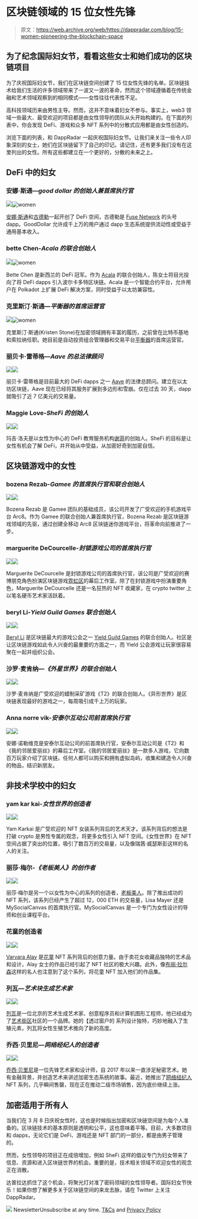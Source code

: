 # 区块链领域的 15 位女性先锋

> 原文：<https://web.archive.org/web/https://dappradar.com/blog/15-women-pioneering-the-blockchain-space>

## 为了纪念国际妇女节，看看这些女士和她们成功的区块链项目

为了庆祝国际妇女节，我们在区块链空间创建了 15 位女性先锋的名单。区块链技术给我们生活的许多领域带来了一波又一波的革命，然而这个领域遵循着在传统金融和艺术领域观察到的相同模式——女性往往代表性不足。

高科技领域历来由男性主导。然而，这并不意味着妇女不参与。事实上，web3 领域一些最大、最受欢迎的项目都是由女性领导的团队从头开始构建的。在下面的列表中，你会发现 DeFi、游戏和众多 NFT 系列中的分散式应用都是由女性创造的。

浏览下面的列表，和 DappRadar 一起庆祝国际妇女节。让我们来关注一些令人印象深刻的女士，她们在区块链留下了自己的印记。请记住，还有更多我们没有在这里列出的女性。所有这些都建立在一个更好的，分散的未来之上。

## DeFi 中的妇女

### 安娜·斯通—*good dollar 的创始人兼首席执行官*

![](img/30c90efd1a6789fd24f8083229b998ec.png)![women](img/0711cd2bce404dc91fc5625e826b098d.png)

[安娜·斯通](https://web.archive.org/web/20221214005511/https://twitter.com/TheRealStone)和[古德勒](https://web.archive.org/web/20221214005511/https://dappradar.com/multichain/defi/gooddollar-1)一起开创了 DeFi 空间，古德勒是 [Fuse Network](https://web.archive.org/web/20221214005511/https://dappradar.com/rankings/protocol/fuse) 的头号 dapp。GoodDollar 允许成千上万的用户通过 dapp 生态系统提供流动性或受益于通用基本收入。

### bette Chen-*Acala 的联合创始人*

![](img/30c90efd1a6789fd24f8083229b998ec.png)![women](img/8c364e355d6ace19e057b385288c6d38.png)

Bette Chen 是新西兰的 DeFi 冠军。作为 [Acala](https://web.archive.org/web/20221214005511/https://acala.network/) 的联合创始人，陈女士将目光投向了将 DeFi dapps 引入波尔卡多特区块链。Acala 是一个智能合约平台，允许用户在 Polkadot 上扩展 DeFi 解决方案，同时受益于以太坊兼容性。

### 克里斯汀·斯通—*平衡器的首席运营官*

![](img/30c90efd1a6789fd24f8083229b998ec.png)![women](img/bed1bc6da5b16fd83cd1a35c39295ef7.png)

克里斯汀·斯通(Kristen Stone)在加密领域拥有丰富的履历，之前曾在比特币基地和索拉纳任职。她目前是自动投资组合管理器和交易平台[平衡器](https://web.archive.org/web/20221214005511/https://balancer.fi/)的首席运营官。

### 丽贝卡·雷蒂格—*Aave 的总法律顾问*

![](img/30c90efd1a6789fd24f8083229b998ec.png)![](img/37a039384966a4fb1d7f866d23071d33.png)

丽贝卡·雷蒂格是目前最大的 DeFi dapps 之一 [Aave](https://web.archive.org/web/20221214005511/https://dappradar.com/ethereum/defi/aave) 的法律总顾问。建立在以太坊区块链，Aave 现在已经将其服务扩展到多边形和雪崩。仅在过去 30 天，dapp 就吸引了近 7 亿美元的交易量。

### Maggie Love-*SheFi 的创始人*

![](img/30c90efd1a6789fd24f8083229b998ec.png)![](img/d730d5cb608e7b5cf050660474651c7d.png)

玛吉·洛夫是以女性为中心的 DeFi 教育服务机构[谢菲](https://web.archive.org/web/20221214005511/https://www.shefi.org/team)的创始人。SheFi 的目标是让女性有机会了解 DeFi，并开始从中受益，从加密好奇到加密自信。

## 区块链游戏中的女性

### bozena Rezab-*Gamee 的首席执行官和联合创始人*

![](img/30c90efd1a6789fd24f8083229b998ec.png)![](img/7000b11ef0d5596a8234d7a65419f9e1.png)

Bozena Rezab 是 Gamee 团队的基础成员，该公司开发了广受欢迎的手机游戏平台 Arc8。作为 Gamee 的联合创始人兼首席执行官，Bozena Rezab 是区块链游戏领域的先驱，通过创建全移动 Arc8 区块链迷你游戏平台，将革命向前推进了一步。

### marguerite DeCourcelle-*封锁游戏公司的首席执行官*

![](img/30c90efd1a6789fd24f8083229b998ec.png)![](img/225b6d9403d8a106bfac71e1a613ac2b.png)

Marguerite DeCourcelle 是封锁游戏公司的首席执行官，该公司是广受欢迎的赛博朋克角色扮演区块链游戏[霓虹区](https://web.archive.org/web/20221214005511/https://dappradar.com/ethereum/games/neon-district-ethereum)的幕后工作室。除了在封锁游戏中扮演重要角色，Marguerite DeCourcelle 还是一名狂热的 NFT 收藏家，在 crypto twitter 上以笔名硬币艺术家活跃着。

### beryl Li-*Yield Guild Games 联合创始人*

![](img/30c90efd1a6789fd24f8083229b998ec.png)![](img/6a8413e3c20def971eb6c8b08f030e68.png)

[Beryl Li](https://web.archive.org/web/20221214005511/http://twitter.com/berylchavezli) 是区块链最大的游戏公会之一 [Yield Guild Games](https://web.archive.org/web/20221214005511/https://yieldguild.io/) 的联合创始人。社区是让区块链游戏如此令人兴奋的最重要的方面之一，而 Yield 公会游戏让玩家很容易聚在一起并组织公会。

### 沙罗·麦肯纳—*《外星世界》的联合创始人*

![](img/30c90efd1a6789fd24f8083229b998ec.png)![](img/ca0f431409f55a140deba628e2ff5f54.png)

沙罗·麦肯纳是广受欢迎的蜡制采矿游戏《T2》的联合创始人。《异形世界》是区块链表现最好的游戏之一，每周吸引成千上万的玩家。

### Anna norre vik-*安泰尔互动公司前首席执行官*

![](img/30c90efd1a6789fd24f8083229b998ec.png)![](img/77a5c51a17b1cd706bb4fef687617514.png)

安娜·诺勒维克是安泰尔互动公司的前首席执行官，安泰尔互动公司是《T2》和《我的邻居爱丽丝》的幕后工作室。《我的邻居爱丽丝》是一款多人游戏，它向数百万玩家介绍了区块链。任何人都可以购买和拥有虚拟岛屿，收集和建造令人兴奋的物品，结识新朋友。

## 非技术学校中的妇女

### yam kar kai-*女性世界的创造者*

![](img/30c90efd1a6789fd24f8083229b998ec.png)![](img/c4abfd686020a13d70baf60a3a7a9d82.png)

Yam Karkai 是广受欢迎的 NFT 女装系列背后的艺术天才。该系列背后的想法是打破 crypto 是男性专属的观念，将更多女性引入 NFT 空间。《女性世界》在 NFT 空间占据了突出的位置，吸引了数百万的交易量，以及像瑞茜·威瑟斯彭这样的名人的关注。

### 丽莎·梅尔-*《老板美人》的创作者*

![](img/30c90efd1a6789fd24f8083229b998ec.png)![](img/db1eb3bb1887448172d6b052d79e9e67.png)

丽莎·梅尔是另一个以女性为中心的系列的创造者，[老板美人](https://web.archive.org/web/20221214005511/https://dappradar.com/ethereum/collectibles/boss-beauties)。除了推出成功的 NFT 系列，该系列已经产生了超过 12，000 ETH 的交易量，Lisa Mayer 还是 MySocialCanvas 的首席执行官。MySocialCanvas 是一个专门为女性设计的导师和创业课程平台。

### 花童的创造者

![](img/30c90efd1a6789fd24f8083229b998ec.png)![](img/b693f76e561af5d36cd02d5684b61ccc.png)

[Varvara Alay](https://web.archive.org/web/20221214005511/https://twitter.com/VarvaraAlay) 是[花童](https://web.archive.org/web/20221214005511/https://dappradar.com/nft/collections) NFT 系列背后的创意力量。由于卖花女收藏品独特的艺术品和设计，Alay 女士的作品已经引起了 NFT 社区的极大兴趣。此外，像[布丽·拉尔森](https://web.archive.org/web/20221214005511/https://dappradar.com/blog/brie-larson-joins-the-nft-space-with-flower-girls-purchase/)这样的名人也注意到了这个系列，将花童 NFT 加入他们的作品集。

### 列瓦—*艺术块生成艺术家*

![](img/30c90efd1a6789fd24f8083229b998ec.png)![](img/29908b3858d7ed6c768924134d8453fe.png)

[列瓦](https://web.archive.org/web/20221214005511/https://www.artblocks.io/project/207)是一位北京的艺术生成艺术家、创意程序员和计算机图形工程师，他已经成为了[艺术街区](https://web.archive.org/web/20221214005511/https://dappradar.com/ethereum/collectibles/art-blocks)社区的一个品牌。她的【透过窗户的 系列设计独特，巧妙地融入了生殖元素，列瓦将女性生殖艺术推向了新的高度。

### 乔西·贝里尼—*网络经纪人的创造者*

![](img/30c90efd1a6789fd24f8083229b998ec.png)![](img/9ee1a0c91311784047b06eece85ddc14.png)

[乔西·贝里尼](https://web.archive.org/web/20221214005511/https://twitter.com/josiebellini)是一位先锋艺术家和设计师，自 2017 年以来一直涉足秘密艺术。她有金融背景，并创造艺术来讲述加密生态系统的故事。最近，她推出了[网络经纪人](https://web.archive.org/web/20221214005511/https://dappradar.com/ethereum/collectibles/cyberbrokers) NFT 系列，几乎瞬间售罄，现在正在推动二级市场销售，因为底价继续上涨。

## 加密适用于所有人

当我们在 3 月 8 日庆祝女性时，这也是时候指出加密和区块链空间是为每个人准备的。区块链技术的基本原则是透明和公平，这也意味着平等。目前，大多数项目和 dapps，无论它们是 DeFi、游戏还是 NFT 部门的一部分，都是由男子管理的。

然而，女性领导的项目正在成倍增加，例如 SheFi 这样的倡议专门为妇女带来了信息、资源和进入区块链世界的机会。重要的是，技术相关领域不欢迎女性的观念正在消散。

达普拉达抓住了这个机会，将聚光灯对准了密码领域的女性领导者。国际妇女节快乐！如果你想了解更多关于区块链空间的来龙去脉，请在 Twitter 上关注 DappRadar。

![](img/6d5a4a2d609c56e1a5771717e54ba759.png) NewsletterUnsubscribe at any time. [T&Cs](https://web.archive.org/web/20221214005511/https://dappradar.com/terms) and [Privacy Policy](https://web.archive.org/web/20221214005511/https://dappradar.com/privacy-policy)